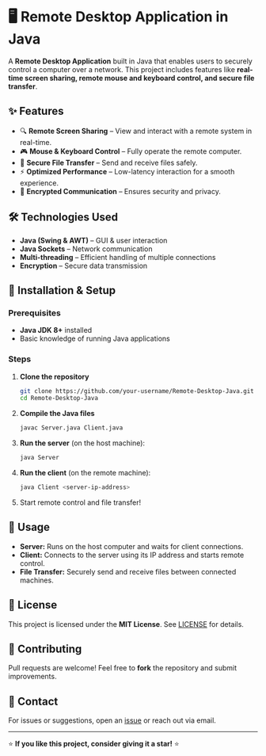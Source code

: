 # 🖥️ Remote Desktop Application in Java

A **Remote Desktop Application** built in Java that enables users to securely control a computer over a network. This project includes features like **real-time screen sharing, remote mouse and keyboard control, and secure file transfer**.

## ✨ Features

- 🔍 **Remote Screen Sharing** – View and interact with a remote system in real-time.
- 🎮 **Mouse & Keyboard Control** – Fully operate the remote computer.
- 📁 **Secure File Transfer** – Send and receive files safely.
- ⚡ **Optimized Performance** – Low-latency interaction for a smooth experience.
- 🔐 **Encrypted Communication** – Ensures security and privacy.

## 🛠️ Technologies Used

- **Java (Swing & AWT)** – GUI & user interaction
- **Java Sockets** – Network communication
- **Multi-threading** – Efficient handling of multiple connections
- **Encryption** – Secure data transmission

## 🚀 Installation & Setup

### Prerequisites
- **Java JDK 8+** installed
- Basic knowledge of running Java applications

### Steps
1. **Clone the repository**
   ```sh
   git clone https://github.com/your-username/Remote-Desktop-Java.git
   cd Remote-Desktop-Java
   ```
2. **Compile the Java files**
   ```sh
   javac Server.java Client.java
   ```
3. **Run the server** (on the host machine):
   ```sh
   java Server
   ```
4. **Run the client** (on the remote machine):
   ```sh
   java Client <server-ip-address>
   ```
5. Start remote control and file transfer!

## 📌 Usage
- **Server:** Runs on the host computer and waits for client connections.
- **Client:** Connects to the server using its IP address and starts remote control.
- **File Transfer:** Securely send and receive files between connected machines.

## 📜 License
This project is licensed under the **MIT License**. See [LICENSE](LICENSE) for details.

## 🤝 Contributing
Pull requests are welcome! Feel free to **fork** the repository and submit improvements.

## 📧 Contact
For issues or suggestions, open an [issue](https://github.com/your-username/Remote-Desktop-Java/issues) or reach out via email.

---

⭐ **If you like this project, consider giving it a star!** ⭐
